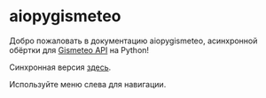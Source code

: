 # aiopygismeteo

Добро пожаловать в документацию aiopygismeteo, асинхронной обёртки для [Gismeteo API](https://gismeteo.ru/api/) на Python!

Синхронная версия [здесь](https://github.com/monosans/pygismeteo).

Используйте меню слева для навигации.
